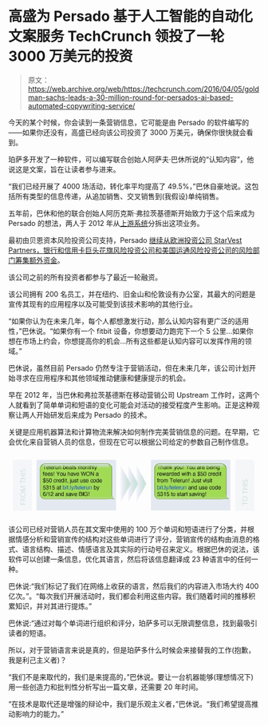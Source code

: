 # 高盛为 Persado 基于人工智能的自动化文案服务 TechCrunch 领投了一轮 3000 万美元的投资

> 原文：<https://web.archive.org/web/https://techcrunch.com/2016/04/05/goldman-sachs-leads-a-30-million-round-for-persados-ai-based-automated-copywriting-service/>

今天的某个时候，你会读到一条营销信息，它可能是由 Persado 的软件编写的——如果你还没有，高盛已经向该公司投资了 3000 万美元，确保你很快就会看到。

珀萨多开发了一种软件，可以编写联合创始人阿萨夫·巴休所说的“认知内容”，他说这是文案，旨在让读者参与进来。

“我们已经开展了 4000 场活动，转化率平均提高了 49.5%，”巴休自豪地说。这包括所有类型的信息传递，从追加销售、交叉销售到(我假设)单纯销售。

五年前，巴休和他的联合创始人阿历克斯·弗拉茨基德斯开始致力于这个后来成为 Persado 的想法，两人于 2012 年从[上游系统](https://web.archive.org/web/20230129215828/http://www.upstreamsystems.com/)分拆出这项业务。

最初由贝恩资本风险投资公司支持，Persado [继续从欧洲投资公司 StarVest Partners，银行和信用卡巨头花旗风险投资公司和美国运通风险投资公司的风险部门筹集额外资金](https://web.archive.org/web/20230129215828/https://techcrunch.com/2015/01/22/persado-series-b/)。

该公司之前的所有投资者都参与了最近一轮融资。

该公司拥有 200 名员工，并在纽约、旧金山和伦敦设有办公室，其最大的问题是宣传其现有的应用程序以及可能受到该技术影响的其他行业。

“如果你认为在未来几年，每个人都想激发行动，那么认知内容有更广泛的适用性，”巴休说。“如果你有一个 fitbit 设备，你想要动力跑完下一个 5 公里…如果你想在市场上约会，你想提高你的机会…所有这些都是认知内容可以发挥作用的领域。”

巴休说，虽然目前 Persado 仍然专注于营销活动，但在未来几年，该公司计划开始寻求在应用程序和其他领域推动健康和健康提示的机会。

早在 2012 年，当巴休和弗拉茨基德斯在移动营销公司 Upstream 工作时，这两个人就看到了简单单词和短语的变化可能会对活动的接受程度产生影响。正是这种观察让两人开始研发后来成为 Persado 的技术。

关键是应用机器算法和计算物流来解决如何制作完美营销信息的问题。在早期，它会优化来自营销人员的信息，但现在它可以根据公司给定的参数自己制作信息。

![persado transformation 2 text message](img/b4bef8443722b9fbc9227884844f1025.png)

该公司已经对营销人员在其文案中使用的 100 万个单词和短语进行了分类，并根据情感分析和营销宣传的结构对这些单词进行了评分，营销宣传的结构由消息的格式、语言结构、描述、情感语言及其实际的行动号召来定义。根据巴休的说法，该软件可以创建一条信息，优化其语言，然后将该信息翻译成 23 种语言中的任何一种。

巴休说:“我们标记了我们在网络上收获的语言，然后我们的内容进入市场大约 400 亿次。”。“每次我们开展活动时，我们都会利用这些内容。我们随着时间的推移积累知识，并对其进行提炼。”

巴休说:“通过对每个单词进行组织和评分，珀萨多可以无限调整信息，找到最吸引读者的短语。

所以，对于营销语言来说是真的，但是珀萨多什么时候会来接替我的工作(抱歉，我是利己主义者)？

“我们不是来取代的，我们是来提高的，”巴休说。要让一台机器能够(理想情况下)用一些创造力和批判性分析写出一篇文章，还需要 20 年时间。

“在技术是取代还是增强的辩论中，我们是乐观主义者，”巴休说。“我们希望提高推动影响力的能力。”